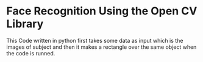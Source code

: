 # Face Recognition Using the Open CV Library 

This Code written in python first takes some data as input which is the images of subject and then it makes a rectangle over the same object when the code is runned.
